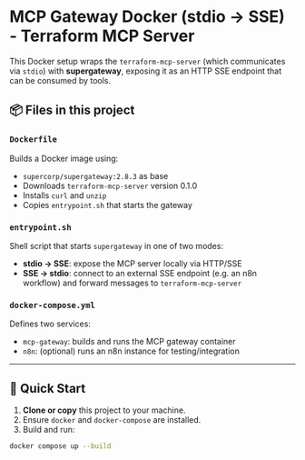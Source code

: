 # MCP Gateway Docker (stdio → SSE) - Terraform MCP Server

This Docker setup wraps the `terraform-mcp-server` (which communicates via `stdio`) with **supergateway**, exposing it as an HTTP SSE endpoint that can be consumed by tools.

## 📦 Files in this project

### `Dockerfile`

Builds a Docker image using:

- `supercorp/supergateway:2.8.3` as base
- Downloads `terraform-mcp-server` version 0.1.0
- Installs `curl` and `unzip`
- Copies `entrypoint.sh` that starts the gateway

### `entrypoint.sh`

Shell script that starts `supergateway` in one of two modes:

- **stdio → SSE**: expose the MCP server locally via HTTP/SSE
- **SSE → stdio**: connect to an external SSE endpoint (e.g. an n8n workflow) and forward messages to `terraform-mcp-server`

### `docker-compose.yml`

Defines two services:

- `mcp-gateway`: builds and runs the MCP gateway container
- `n8n`: (optional) runs an n8n instance for testing/integration

---

## 🚀 Quick Start

1. **Clone or copy** this project to your machine.
2. Ensure `docker` and `docker-compose` are installed.
3. Build and run:

```bash
docker compose up --build